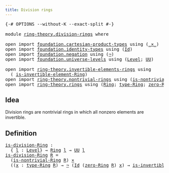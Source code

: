 ```yaml
---
title: Division rings
---
```


<pre class="Agda"><a id="40" class="Symbol">{-#</a> <a id="44" class="Keyword">OPTIONS</a> <a id="52" class="Pragma">--without-K</a> <a id="64" class="Pragma">--exact-split</a> <a id="78" class="Symbol">#-}</a>

<a id="83" class="Keyword">module</a> <a id="90" href="ring-theory.division-rings.html" class="Module">ring-theory.division-rings</a> <a id="117" class="Keyword">where</a>

<a id="124" class="Keyword">open</a> <a id="129" class="Keyword">import</a> <a id="136" href="foundation.cartesian-product-types.html" class="Module">foundation.cartesian-product-types</a> <a id="171" class="Keyword">using</a> <a id="177" class="Symbol">(</a><a id="178" href="foundation-core.cartesian-product-types.html#577" class="Function Operator">_×_</a><a id="181" class="Symbol">)</a>
<a id="183" class="Keyword">open</a> <a id="188" class="Keyword">import</a> <a id="195" href="foundation.identity-types.html" class="Module">foundation.identity-types</a> <a id="221" class="Keyword">using</a> <a id="227" class="Symbol">(</a><a id="228" href="foundation-core.identity-types.html#641" class="Datatype">Id</a><a id="230" class="Symbol">)</a>
<a id="232" class="Keyword">open</a> <a id="237" class="Keyword">import</a> <a id="244" href="foundation.negation.html" class="Module">foundation.negation</a> <a id="264" class="Keyword">using</a> <a id="270" class="Symbol">(</a><a id="271" href="foundation-core.negation.html#452" class="Function">¬</a><a id="272" class="Symbol">)</a>
<a id="274" class="Keyword">open</a> <a id="279" class="Keyword">import</a> <a id="286" href="foundation.universe-levels.html" class="Module">foundation.universe-levels</a> <a id="313" class="Keyword">using</a> <a id="319" class="Symbol">(</a><a id="320" href="Agda.Primitive.html#597" class="Postulate">Level</a><a id="325" class="Symbol">;</a> <a id="327" href="foundation-core.universe-levels.html#222" class="Primitive">UU</a><a id="329" class="Symbol">)</a>

<a id="332" class="Keyword">open</a> <a id="337" class="Keyword">import</a> <a id="344" href="ring-theory.invertible-elements-rings.html" class="Module">ring-theory.invertible-elements-rings</a> <a id="382" class="Keyword">using</a>
  <a id="390" class="Symbol">(</a> <a id="392" href="ring-theory.invertible-elements-rings.html#1491" class="Function">is-invertible-element-Ring</a><a id="418" class="Symbol">)</a>
<a id="420" class="Keyword">open</a> <a id="425" class="Keyword">import</a> <a id="432" href="ring-theory.nontrivial-rings.html" class="Module">ring-theory.nontrivial-rings</a> <a id="461" class="Keyword">using</a> <a id="467" class="Symbol">(</a><a id="468" href="ring-theory.nontrivial-rings.html#564" class="Function">is-nontrivial-Ring</a><a id="486" class="Symbol">)</a>
<a id="488" class="Keyword">open</a> <a id="493" class="Keyword">import</a> <a id="500" href="ring-theory.rings.html" class="Module">ring-theory.rings</a> <a id="518" class="Keyword">using</a> <a id="524" class="Symbol">(</a><a id="525" href="ring-theory.rings.html#2551" class="Function">Ring</a><a id="529" class="Symbol">;</a> <a id="531" href="ring-theory.rings.html#2808" class="Function">type-Ring</a><a id="540" class="Symbol">;</a> <a id="542" href="ring-theory.rings.html#5170" class="Function">zero-Ring</a><a id="551" class="Symbol">)</a>
</pre>
## Idea

Division rings are nontrivial rings in which all nonzero elements are invertible.

## Definition

<pre class="Agda"><a id="is-division-Ring"></a><a id="673" href="ring-theory.division-rings.html#673" class="Function">is-division-Ring</a> <a id="690" class="Symbol">:</a>
  <a id="694" class="Symbol">{</a> <a id="696" href="ring-theory.division-rings.html#696" class="Bound">l</a> <a id="698" class="Symbol">:</a> <a id="700" href="Agda.Primitive.html#597" class="Postulate">Level</a><a id="705" class="Symbol">}</a> <a id="707" class="Symbol">→</a> <a id="709" href="ring-theory.rings.html#2551" class="Function">Ring</a> <a id="714" href="ring-theory.division-rings.html#696" class="Bound">l</a> <a id="716" class="Symbol">→</a> <a id="718" href="foundation-core.universe-levels.html#222" class="Primitive">UU</a> <a id="721" href="ring-theory.division-rings.html#696" class="Bound">l</a>
<a id="723" href="ring-theory.division-rings.html#673" class="Function">is-division-Ring</a> <a id="740" href="ring-theory.division-rings.html#740" class="Bound">R</a> <a id="742" class="Symbol">=</a>
  <a id="746" class="Symbol">(</a><a id="747" href="ring-theory.nontrivial-rings.html#564" class="Function">is-nontrivial-Ring</a> <a id="766" href="ring-theory.division-rings.html#740" class="Bound">R</a><a id="767" class="Symbol">)</a> <a id="769" href="foundation-core.cartesian-product-types.html#577" class="Function Operator">×</a>
  <a id="773" class="Symbol">((</a><a id="775" href="ring-theory.division-rings.html#775" class="Bound">x</a> <a id="777" class="Symbol">:</a> <a id="779" href="ring-theory.rings.html#2808" class="Function">type-Ring</a> <a id="789" href="ring-theory.division-rings.html#740" class="Bound">R</a><a id="790" class="Symbol">)</a> <a id="792" class="Symbol">→</a> <a id="794" href="foundation-core.negation.html#452" class="Function">¬</a> <a id="796" class="Symbol">(</a><a id="797" href="foundation-core.identity-types.html#641" class="Datatype">Id</a> <a id="800" class="Symbol">(</a><a id="801" href="ring-theory.rings.html#5170" class="Function">zero-Ring</a> <a id="811" href="ring-theory.division-rings.html#740" class="Bound">R</a><a id="812" class="Symbol">)</a> <a id="814" href="ring-theory.division-rings.html#775" class="Bound">x</a><a id="815" class="Symbol">)</a> <a id="817" class="Symbol">→</a> <a id="819" href="ring-theory.invertible-elements-rings.html#1491" class="Function">is-invertible-element-Ring</a> <a id="846" href="ring-theory.division-rings.html#740" class="Bound">R</a> <a id="848" href="ring-theory.division-rings.html#775" class="Bound">x</a><a id="849" class="Symbol">)</a>
</pre>